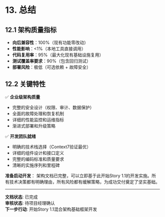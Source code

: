 # 13. 总结

## 12.1 架构质量指标

- **向后兼容性**：100%（现有功能零改动）
- **性能影响**：<1%（本地工具直接调用）
- **代码复用率**：95%（最大化现有基础设施复用）
- **测试覆盖率要求**：90%（包含回归测试）
- **部署风险**：极低（可选依赖 + 故障安全）

## 12.2 关键特性

✅ **企业级架构质量**
- 完整的安全设计（权限、审计、数据保护）
- 全面的故障处理和恢复机制
- 详细的性能监控和运维指标
- 渐进式部署和升级策略

✅ **开发团队就绪**
- 明确的技术栈选择（Context7验证最优）
- 详细的组件设计和接口定义
- 完整的编码标准和质量要求
- 清晰的实施序列和里程碑

**准备启动开发**：
架构文档已完整，可以立即基于此开始Story 1.1的开发实施。所有技术决策都有明确理由，所有风险都有缓解策略，为成功交付奠定了坚实基础。

---

**文档状态**: 已完成  
**审核状态**: 待项目经理确认  
**下一步行动**: 开始Story 1.1混合架构基础框架开发
